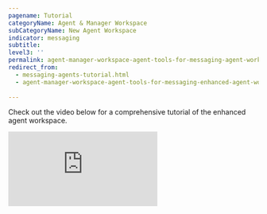 ```yaml
---
pagename: Tutorial
categoryName: Agent & Manager Workspace
subCategoryName: New Agent Workspace
indicator: messaging
subtitle: 
level3: ''
permalink: agent-manager-workspace-agent-tools-for-messaging-agent-workspace-for-messaging-tutorial.html
redirect_from:
  - messaging-agents-tutorial.html
  - agent-manager-workspace-agent-tools-for-messaging-enhanced-agent-workspace-for-messaging-tutorial.html
  
---
```


Check out the video below for a comprehensive tutorial of the enhanced agent workspace. 

<iframe style="max-width: 750px;" src="https://player.vimeo.com/video/357193087" frameborder="0" webkitallowfullscreen mozallowfullscreen allowfullscreen></iframe>
